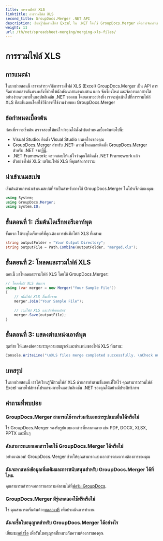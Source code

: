 ```yaml
---
title: การรวมไฟล์ XLS
linktitle: การรวมไฟล์ XLS
second_title: GroupDocs.Merger .NET API
description: เรียนรู้วิธีผสานไฟล์ Excel ใน .NET โดยใช้ GroupDocs.Merger เพื่อการจัดการเอกสารที่ราบรื่น ปฏิบัติตามบทช่วยสอนทีละขั้นตอนของเรา
weight: 11
url: /th/net/spreadsheet-merging/merging-xls-files/
---
```


# การรวมไฟล์ XLS

## การแนะนำ
ในบทช่วยสอนนี้ เราจะสำรวจวิธีการรวมไฟล์ XLS (Excel) GroupDocs.Merger เป็น API การจัดการเอกสารอันทรงพลังที่ช่วยให้นักพัฒนาสามารถผสาน แยก จัดเรียงใหม่ และจัดการเอกสารได้อย่างง่ายดายภายในแอปพลิเคชัน .NET ของตน โดยเฉพาะอย่างยิ่ง เราจะมุ่งเน้นไปที่การรวมไฟล์ XLS ทีละขั้นตอนโดยใช้วิธีการที่ใช้งานง่ายของ GroupDocs.Merger
## ข้อกำหนดเบื้องต้น
ก่อนที่เราจะเริ่มต้น ตรวจสอบให้แน่ใจว่าคุณได้ตั้งค่าข้อกำหนดเบื้องต้นต่อไปนี้:
- Visual Studio: ติดตั้ง Visual Studio บนเครื่องของคุณ
-  GroupDocs.Merger สำหรับ .NET: ดาวน์โหลดและติดตั้ง GroupDocs.Merger สำหรับ .NET จาก[ที่นี่](https://releases.groupdocs.com/merger/net/).
- .NET Framework: ตรวจสอบให้แน่ใจว่าคุณได้ติดตั้ง .NET Framework แล้ว
- ตัวอย่างไฟล์ XLS: เตรียมไฟล์ XLS ที่คุณต้องการรวม

## นำเข้าเนมสเปซ
เริ่มต้นด้วยการนำเข้าเนมสเปซที่จำเป็นสำหรับการใช้ GroupDocs.Merger ในโปรเจ็กต์ของคุณ:
```csharp
using System; 
using GroupDocs.Merger;
using System.IO;
```
## ขั้นตอนที่ 1: เริ่มต้นไดเร็กทอรีเอาท์พุต
ขั้นแรก ให้ระบุไดเร็กทอรีที่คุณต้องการบันทึกไฟล์ XLS ที่ผสาน:
```csharp
string outputFolder = "Your Output Directory";
string outputFile = Path.Combine(outputFolder, "merged.xls");
```
## ขั้นตอนที่ 2: โหลดและรวมไฟล์ XLS
ตอนนี้ มาโหลดและรวมไฟล์ XLS โดยใช้ GroupDocs.Merger:
```csharp
// โหลดไฟล์ XLS ต้นทาง
using (var merger = new Merger("Your Sample File"))
{
    // เพิ่มไฟล์ XLS อื่นเพื่อรวม
    merger.Join("Your Sample File");
    
    // รวมไฟล์ XLS และบันทึกผลลัพธ์
    merger.Save(outputFile);
}
```
## ขั้นตอนที่ 3: แสดงตำแหน่งเอาต์พุต
สุดท้าย ให้แสดงข้อความระบุความสมบูรณ์และตำแหน่งของไฟล์ XLS ที่ผสาน:
```csharp
Console.WriteLine("\nXLS files merge completed successfully. \nCheck output in {0}", outputFolder);
```

## บทสรุป
ในบทช่วยสอนนี้ เราได้เรียนรู้วิธีรวมไฟล์ XLS ด้วยการทำตามขั้นตอนที่ให้ไว้ คุณสามารถรวมไฟล์ Excel หลายไฟล์ทางโปรแกรมภายในแอปพลิเคชัน .NET ของคุณได้อย่างมีประสิทธิภาพ

## คำถามที่พบบ่อย
### GroupDocs.Merger สามารถใช้งานร่วมกับเอกสารรูปแบบอื่นได้หรือไม่
ใช่ GroupDocs.Merger รองรับรูปแบบเอกสารที่หลากหลาย เช่น PDF, DOCX, XLSX, PPTX และอื่นๆ
### ฉันสามารถแยกเอกสารโดยใช้ GroupDocs.Merger ได้หรือไม่
อย่างแน่นอน! GroupDocs.Merger ช่วยให้คุณสามารถแบ่งเอกสารตามความต้องการของคุณ
### ฉันจะหาแหล่งข้อมูลเพิ่มเติมและการสนับสนุนสำหรับ GroupDocs.Merger ได้ที่ไหน
คุณสามารถสำรวจเอกสารและถามคำถามได้ที่[ฟอรัม GroupDocs](https://forum.groupdocs.com/c/merger/32).
### GroupDocs.Merger มีรุ่นทดลองใช้ฟรีหรือไม่
 ใช่ คุณสามารถเริ่มต้นด้วย[ทดลองฟรี](https://releases.groupdocs.com/) เพื่อประเมินการทำงาน
### ฉันจะซื้อใบอนุญาตสำหรับ GroupDocs.Merger ได้อย่างไร
 เยี่ยมชม[หน้าซื้อ](https://purchase.groupdocs.com/buy) เพื่อรับใบอนุญาตที่เหมาะกับความต้องการของคุณ